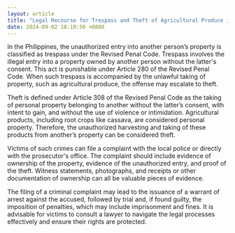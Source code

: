```yaml
---
layout: article
title: "Legal Recourse for Trespass and Theft of Agricultural Produce in the Philippines"
date: 2024-09-02 18:10:50 +0800
---
```


<p>In the Philippines, the unauthorized entry into another person’s property is classified as trespass under the Revised Penal Code. Trespass involves the illegal entry into a property owned by another person without the latter's consent. This act is punishable under Article 280 of the Revised Penal Code. When such trespass is accompanied by the unlawful taking of property, such as agricultural produce, the offense may escalate to theft.</p><p>Theft is defined under Article 308 of the Revised Penal Code as the taking of personal property belonging to another without the latter’s consent, with intent to gain, and without the use of violence or intimidation. Agricultural products, including root crops like cassava, are considered personal property. Therefore, the unauthorized harvesting and taking of these products from another’s property can be considered theft.</p><p>Victims of such crimes can file a complaint with the local police or directly with the prosecutor's office. The complaint should include evidence of ownership of the property, evidence of the unauthorized entry, and proof of the theft. Witness statements, photographs, and receipts or other documentation of ownership can all be valuable pieces of evidence.</p><p>The filing of a criminal complaint may lead to the issuance of a warrant of arrest against the accused, followed by trial and, if found guilty, the imposition of penalties, which may include imprisonment and fines. It is advisable for victims to consult a lawyer to navigate the legal processes effectively and ensure their rights are protected.</p>